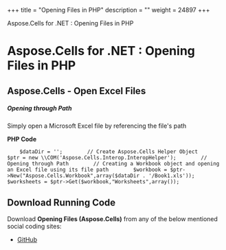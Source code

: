 +++
title = "Opening Files in PHP" 
description = "" 
weight = 24897 
+++

Aspose.Cells for .NET : Opening Files in PHP  

# Aspose.Cells for .NET : Opening Files in PHP


## Aspose.Cells - Open Excel Files

##### Opening through Path

Simply open a Microsoft Excel file by referencing the file's path

**PHP Code**

        $dataDir = '';        // Create Aspose.Cells Helper Object        $ptr = new \\COM('Aspose.Cells.Interop.InteropHelper');        // Opening through Path        // Creating a Workbook object and opening an Excel file using its file path        $workbook = $ptr->New("Aspose.Cells.Workbook",array($dataDir . '/Book1.xls'));        $worksheets = $ptr->Get($workbook,"Worksheets",array());

## Download Running Code

Download **Opening Files (Aspose.Cells)** from any of the below mentioned social coding sites:

*   [GitHub](https://github.com/aspose-cells/Aspose.Cells-for-.NET/blob/master/Plugins/Aspose_Cells_NET_for_PHP/src/aspose/cells/WorkingWithFiles/FileHandlingFeatures/OpeningFiles.php)


